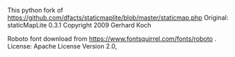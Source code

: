 This python fork of https://github.com/dfacts/staticmaplite/blob/master/staticmap.php
Original: staticMapLite 0.3.1 Copyright 2009 Gerhard Koch

Roboto font download from https://www.fontsquirrel.com/fonts/roboto .
License: Apache License  Version 2.0,